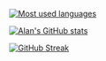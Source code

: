 <!-- https://github.com/anuraghazra/github-readme-stats#gradient-in-bg_color -->
[![Most used languages](https://github-readme-stats.vercel.app/api/top-langs/?username=GaryRidgway&layout=compact&bg_color=316,2d72fd,1f9aff&title_color=fafafa&text_color=ffffff&hide_border=true)](https://github.com/anuraghazra/github-readme-stats)


[![Alan's GitHub stats](https://github-readme-stats.vercel.app/api?username=GaryRidgway&bg_color=316,2d72fd,1f9aff&title_color=fafafa&text_color=ffffff&ring_color=FFDF5F&icon_color=000000&hide_border=true)](https://github.com/anuraghazra/github-readme-stats)

<!-- http://github-readme-streak-stats.herokuapp.com/demo/ -->
[![GitHub Streak](http://github-readme-streak-stats.herokuapp.com?user=GaryRidgway&hide_border=true&mode=weekly&background=2c74fd&stroke=FFDF5F&currStreakNum=FAFAFA&ring=FFDF5F&fire=FFFFFF&sideNums=FAFAFA&currStreakLabel=FAFAFA&sideLabels=FAFAFAD3&dates=FAFAFACB)](https://git.io/streak-stats)
